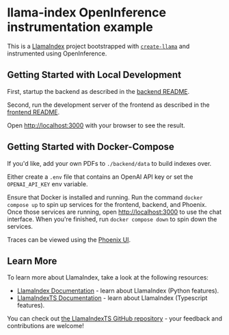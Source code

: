 # llama-index OpenInference instrumentation example

This is a [LlamaIndex](https://www.llamaindex.ai/) project bootstrapped with [`create-llama`](https://github.com/run-llama/LlamaIndexTS/tree/main/packages/create-llama) and instrumented using OpenInference.

## Getting Started with Local Development

First, startup the backend as described in the [backend README](./backend/README.md).

Second, run the development server of the frontend as described in the [frontend README](./frontend/README.md).

Open [http://localhost:3000](http://localhost:3000) with your browser to see the result.

## Getting Started with Docker-Compose

If you'd like, add your own PDFs to `./backend/data` to build indexes over.

Either create a `.env` file that contains an OpenAI API key or set the `OPENAI_API_KEY` env variable.

Ensure that Docker is installed and running. Run the command `docker compose up` to spin up services for the frontend, backend, and Phoenix. Once those services are running, open [http://localhost:3000](http://localhost:3000) to use the chat interface. When you're finished, run `docker compose down` to spin down the services.

Traces can be viewed using the [Phoenix UI](http://localhost:6006).

## Learn More

To learn more about LlamaIndex, take a look at the following resources:

-   [LlamaIndex Documentation](https://docs.llamaindex.ai) - learn about LlamaIndex (Python features).
-   [LlamaIndexTS Documentation](https://ts.llamaindex.ai) - learn about LlamaIndex (Typescript features).

You can check out [the LlamaIndexTS GitHub repository](https://github.com/run-llama/LlamaIndexTS) - your feedback and contributions are welcome!
